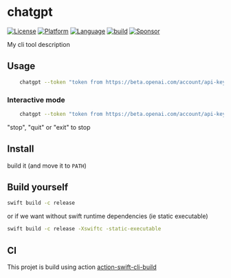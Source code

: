 # chatgpt

[![License](https://img.shields.io/badge/license-MIT-blue.svg?style=flat)](http://mit-license.org)
[![Platform](http://img.shields.io/badge/platform-macOS_Linux-lightgrey.svg?style=flat)](https://developer.apple.com/resources/)
[![Language](http://img.shields.io/badge/language-swift-orange.svg?style=flat)](https://developer.apple.com/swift)
[![build](https://github.com/phimage/chatgpt/actions/workflows/build.yml/badge.svg)](https://github.com/phimage/chatgpt/actions/workflows/build.yml)
[![Sponsor](https://img.shields.io/badge/Sponsor-%F0%9F%A7%A1-white.svg?style=flat)](https://github.com/sponsors/phimage)

My cli tool description

## Usage

```bash
    chatgpt --token "token from https://beta.openai.com/account/api-keys" "your prompt"
```

### Interactive mode

```bash
    chatgpt --token "token from https://beta.openai.com/account/api-keys" --interactive
```

"stop", "quit" or "exit" to stop

## Install

build it (and move it to `PATH`)

## Build yourself

```bash
swift build -c release
```

or if we want without swift runtime dependencies (ie static executable)

```bash
swift build -c release -Xswiftc -static-executable
```

## CI

This projet is build using action [action-swift-cli-build](https://github.com/phimage/action-swift-cli-build)
